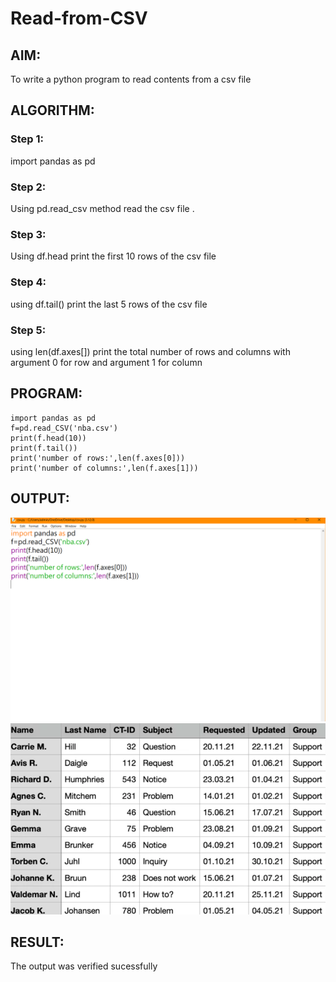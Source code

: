 # Read-from-CSV

## AIM:
To write a python program to read contents from a csv file


## ALGORITHM:
### Step 1:
import pandas as pd
### Step 2:
Using pd.read_csv method read the csv file .
### Step 3:
Using df.head print the first 10 rows of the csv file
### Step 4:
using df.tail()  print the last 5 rows of the csv file
### Step 5:
using len(df.axes[]) print the total number of rows and columns with argument 0 for row and argument 1 for column

## PROGRAM:
```
import pandas as pd
f=pd.read_CSV('nba.csv')
print(f.head(10))
print(f.tail())
print('number of rows:',len(f.axes[0]))
print('number of columns:',len(f.axes[1]))
```


## OUTPUT:
![Alt text](image-1.png)
![Alt text](image-2.png)


## RESULT:
The output was verified sucessfully

